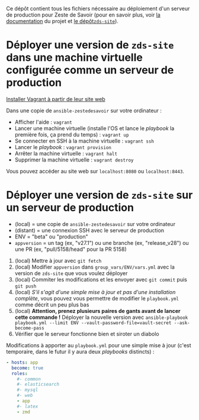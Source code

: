 Ce dépôt contient tous les fichiers nécessaire au déploiement d'un serveur de production pour Zeste de Savoir (pour en savoir plus, voir [la documentation](https://docs.zestedesavoir.com) du projet et [le dépôt`zds-site`](https://github.com/zestedesavoir/zds-site)).

# Déployer une version de `zds-site` dans une machine virtuelle configurée comme un serveur de production

[Installer Vagrant à partir de leur site web](https://www.vagrantup.com/downloads.html)

Dans une copie de `ansible-zestedesavoir` sur votre ordinateur :

- Afficher l'aide : `vagrant`
- Lancer une machine virtuelle (installe l'OS et lance le *playbook* la première fois, ça prend du temps) : `vagrant up`
- Se connecter en SSH à la machine virtuelle : `vagrant ssh`
- Lancer le *playbook* : `vagrant provision`
- Arrêter la machine virtuelle : `vagrant halt`
- Supprimer la machine virtuelle : `vagrant destroy`

Vous pouvez accéder au site web sur `localhost:8080` ou `localhost:8443`.

# Déployer une version de `zds-site` sur un serveur de production

- (local) = une copie de `ansible-zestedesavoir` sur votre ordinateur
- (distant) = une connexion SSH avec le serveur de production
- ENV = "beta" ou "production"
- `appversion` = un tag (ex, "v27.1") ou une branche (ex, "release_v28") ou une PR (ex, "pull/5158/head" pour la PR 5158)

1. (local) Mettre à jour avec `git fetch`
2. (local) Modifier `appversion` dans `group_vars/ENV/vars.yml` avec la version de `zds-site` que vous voulez déployer
3. (local) Commiter les modifications et les envoyer avec `git commit` puis `git push`
4. (local) *S'il s'agit d'une simple mise à jour et pas d'une installation complète*, vous pouvez vous permettre de modifier le `playbook.yml` comme décrit un peu plus bas
6. (local) **Attention, prenez plusieurs paires de gants avant de lancer cette commande !** Déployer la nouvelle version avec `ansible-playbook playbook.yml --limit ENV --vault-password-file=vault-secret --ask-become-pass`
8. Vérifier que le serveur fonctionne bien et siroter un diabolo

Modifications à apporter au `playbook.yml` pour une simple mise à jour (c'est temporaire, dans le futur il y aura deux *playbooks* distincts) :

```yaml
- hosts: app
  become: true
  roles:
    #- common
    #- elasticsearch
    #- mysql
    #- web
    - app
    #- latex
    - zmd
```
